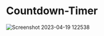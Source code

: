 # Countdown-Timer

![Screenshot 2023-04-19 122538](https://user-images.githubusercontent.com/84610582/232991284-31bc13e0-26ad-4d79-bfb5-4a6fae1c6314.png)

